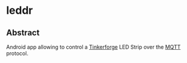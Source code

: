 # leddr

## Abstract
Android app allowing to control a [Tinkerforge](http://www.tinkerforge.com/) LED Strip over the [MQTT](http://mqtt.org/) protocol.
